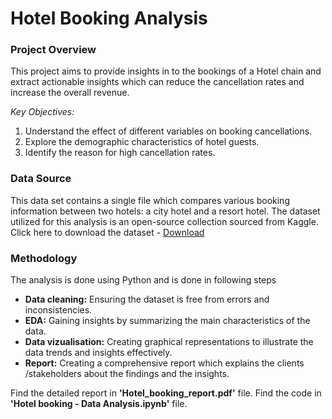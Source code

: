 # Hotel Booking Analysis
### Project Overview
This project aims to provide insights in to the bookings of a Hotel chain and extract actionable insights which can reduce the cancellation rates and increase the overall revenue. 

*Key Objectives:*
1.	Understand the effect of different variables on booking cancellations.
2.	Explore the demographic characteristics of hotel guests.
3.	Identify the reason for high cancellation rates.

### Data Source
This data set contains a single file which compares various booking information between two hotels: a city hotel and a resort hotel. The dataset utilized for this analysis is an open-source collection sourced from Kaggle. Click here to download the dataset - [Download](https://www.kaggle.com/datasets/jessemostipak/hotel-booking-demand)
### Methodology
The analysis is done using Python and is done in following steps
* **Data cleaning:** Ensuring the dataset is free from errors and inconsistencies. 
* **EDA:** Gaining insights by summarizing the main characteristics of the data.
* **Data vizualisation:** Creating graphical representations to illustrate the data trends and insights effectively.
* **Report:** Creating a comprehensive report which explains the clients /stakeholders about the findings and the insights.

Find the detailed report in **'Hotel_booking_report.pdf'** file.
Find the code in **'Hotel booking - Data Analysis.ipynb'** file.

